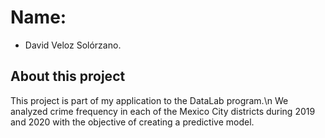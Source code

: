 # Name:
* David Veloz Solórzano.

## About this project
This project is part of my application to the DataLab program.\n
We analyzed crime frequency in each of the Mexico City districts during 2019 and 2020 with the objective of creating a predictive model.
